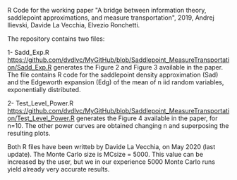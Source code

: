 R Code for the working paper "A bridge between information theory, saddlepoint approximations,
and measure transportation", 2019, Andrej Ilievski, Davide La Vecchia, Elvezio Ronchetti.

The repository contains two files:

1- Sadd_Exp.R https://github.com/dvdlvc/MyGitHub/blob/Saddlepoint_MeasureTransportation/Sadd_Exp.R  generates the Figure 2 and Figure 3 available in the paper. The file contains R code for the saddlepoint density approximation (Sad) and the Edgeworth expansion (Edg) of the mean of n iid random variables, exponentially distributed.

2- Test_Level_Power.R https://github.com/dvdlvc/MyGitHub/blob/Saddlepoint_MeasureTransportation/Test_Level_Power.R 
generates the Figure 4 available in the paper, for n=10. The other power curves are obtained changing n and superposing the 
resulting plots.

Both R files have been writteb by Davide La Vecchia, on May 2020 (last update).  The Monte Carlo size is MCsize = 5000. This 
value can be increased by the user, but we in our experience 5000 Monte Carlo runs yield already very accurate results. 
